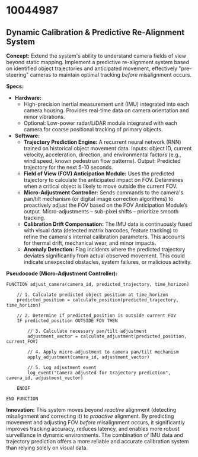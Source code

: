 # 10044987

## Dynamic Calibration & Predictive Re-Alignment System

**Concept:** Extend the system's ability to understand camera fields of view beyond static mapping. Implement a predictive re-alignment system based on identified object trajectories and anticipated movement, effectively "pre-steering" cameras to maintain optimal tracking *before* misalignment occurs.

**Specs:**

*   **Hardware:**
    *   High-precision inertial measurement unit (IMU) integrated into each camera housing. Provides real-time data on camera orientation and minor vibrations.
    *   Optional: Low-power radar/LiDAR module integrated with each camera for coarse positional tracking of primary objects.
*   **Software:**
    *   **Trajectory Prediction Engine:** A recurrent neural network (RNN) trained on historical object movement data. Inputs: object ID, current velocity, acceleration, direction, and environmental factors (e.g., wind speed, known pedestrian flow patterns). Output: Predicted trajectory for the next 5-10 seconds.
    *   **Field of View (FOV) Anticipation Module:** Uses the predicted trajectory to calculate the anticipated impact on FOV. Determines when a critical object is likely to move outside the current FOV.
    *   **Micro-Adjustment Controller:** Sends commands to the camera's pan/tilt mechanism (or digital image correction algorithms) to proactively adjust the FOV based on the FOV Anticipation Module’s output. Micro-adjustments – sub-pixel shifts – prioritize smooth tracking.
    *   **Calibration Drift Compensation:**  The IMU data is continuously fused with visual data (detected matrix barcodes, feature tracking) to refine the camera's internal calibration parameters. This accounts for thermal drift, mechanical wear, and minor impacts.
    *   **Anomaly Detection:** Flag incidents where the predicted trajectory deviates significantly from actual observed movement. This could indicate unexpected obstacles, system failures, or malicious activity.

**Pseudocode (Micro-Adjustment Controller):**

```
FUNCTION adjust_camera(camera_id, predicted_trajectory, time_horizon)

    // 1. Calculate predicted object position at time_horizon
    predicted_position = calculate_position(predicted_trajectory, time_horizon)

    // 2. Determine if predicted_position is outside current FOV
    IF predicted_position OUTSIDE FOV THEN

        // 3. Calculate necessary pan/tilt adjustment
        adjustment_vector = calculate_adjustment(predicted_position, current_FOV)

        // 4. Apply micro-adjustment to camera pan/tilt mechanism
        apply_adjustment(camera_id, adjustment_vector)

        // 5. Log adjustment event
        log_event("Camera adjusted for trajectory prediction", camera_id, adjustment_vector)

    ENDIF

END FUNCTION
```

**Innovation:** This system moves beyond *reactive* alignment (detecting misalignment and correcting it) to *proactive* alignment.  By predicting movement and adjusting FOV *before* misalignment occurs, it significantly improves tracking accuracy, reduces latency, and enables more robust surveillance in dynamic environments.  The combination of IMU data and trajectory prediction offers a more reliable and accurate calibration system than relying solely on visual data.